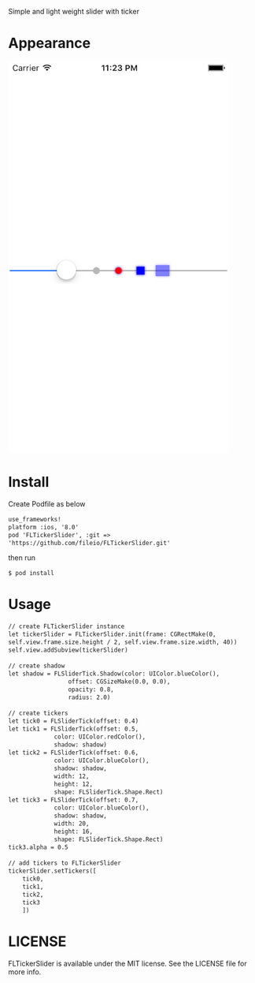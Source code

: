 Simple and light weight slider with ticker

# Appearance
![screen shot](screeen_shot.png)

# Install

Create Podfile as below

```
use_frameworks!
platform :ios, '8.0'
pod 'FLTickerSlider', :git => 'https://github.com/fileio/FLTickerSlider.git'
```

then run

```
$ pod install
```

# Usage

```
// create FLTickerSlider instance
let tickerSlider = FLTickerSlider.init(frame: CGRectMake(0, self.view.frame.size.height / 2, self.view.frame.size.width, 40))
self.view.addSubview(tickerSlider)

// create shadow
let shadow = FLSliderTick.Shadow(color: UIColor.blueColor(),
				 offset: CGSizeMake(0.0, 0.0),
				 opacity: 0.8,
				 radius: 2.0)

// create tickers
let tick0 = FLSliderTick(offset: 0.4)
let tick1 = FLSliderTick(offset: 0.5,
			 color: UIColor.redColor(),
			 shadow: shadow)
let tick2 = FLSliderTick(offset: 0.6,
			 color: UIColor.blueColor(),
			 shadow: shadow,
			 width: 12,
			 height: 12,
			 shape: FLSliderTick.Shape.Rect)
let tick3 = FLSliderTick(offset: 0.7,
			 color: UIColor.blueColor(),
			 shadow: shadow,
			 width: 20,
			 height: 16,
			 shape: FLSliderTick.Shape.Rect)
tick3.alpha = 0.5

// add tickers to FLTickerSlider
tickerSlider.setTickers([
    tick0,
    tick1,
    tick2,
    tick3
    ])
```

# LICENSE

FLTickerSlider is available under the MIT license. See the LICENSE file for more info.
